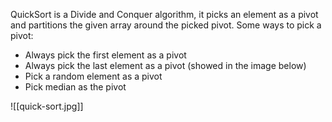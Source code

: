 QuickSort is a Divide and Conquer algorithm, it picks an element as a pivot and partitions the given array around the picked pivot. Some ways to pick a pivot:

- Always pick the first element as a pivot
- Always pick the last element as a pivot (showed in the image below)
-  Pick a random element as a pivot
- Pick median as the pivot

![[quick-sort.jpg]]